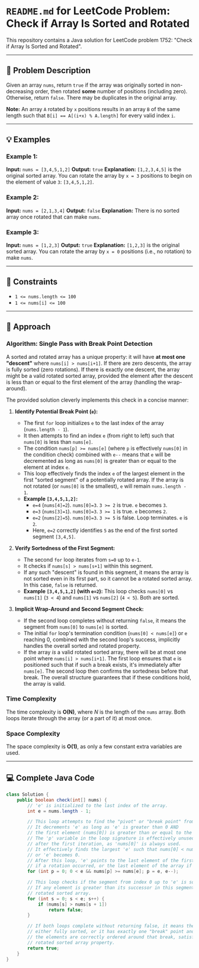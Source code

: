 # `README.md` for LeetCode Problem: Check if Array Is Sorted and Rotated

This repository contains a Java solution for LeetCode problem 1752: "Check if Array Is Sorted and Rotated".

---

## 📝 Problem Description

Given an array `nums`, return `true` if the array was originally sorted in non-decreasing order, then rotated **some** number of positions (including zero). Otherwise, return `false`.
There may be duplicates in the original array.

**Note:** An array `A` rotated by `x` positions results in an array `B` of the same length such that `B[i] == A[(i+x) % A.length]` for every valid index `i`.

---

## 💡 Examples

### Example 1:

**Input:** `nums = [3,4,5,1,2]`
**Output:** `true`
**Explanation:** `[1,2,3,4,5]` is the original sorted array. You can rotate the array by `x = 3` positions to begin on the element of value `3`: `[3,4,5,1,2]`.

### Example 2:

**Input:** `nums = [2,1,3,4]`
**Output:** `false`
**Explanation:** There is no sorted array once rotated that can make `nums`.

### Example 3:

**Input:** `nums = [1,2,3]`
**Output:** `true`
**Explanation:** `[1,2,3]` is the original sorted array. You can rotate the array by `x = 0` positions (i.e., no rotation) to make `nums`.

---

## 🚫 Constraints

* `1 <= nums.length <= 100`
* `1 <= nums[i] <= 100`

---

## 🧠 Approach

### Algorithm: Single Pass with Break Point Detection

A sorted and rotated array has a unique property: it will have **at most one "descent"** where `nums[i] > nums[i+1]`. If there are zero descents, the array is fully sorted (zero rotations). If there is exactly one descent, the array might be a valid rotated sorted array, provided the element after the descent is less than or equal to the first element of the array (handling the wrap-around).

The provided solution cleverly implements this check in a concise manner:

1.  **Identify Potential Break Point (`e`):**
    * The first `for` loop initializes `e` to the last index of the array (`nums.length - 1`).
    * It then attempts to find an index `e` (from right to left) such that `nums[0]` is less than `nums[e]`.
    * The condition `nums[p] >= nums[e]` (where `p` is effectively `nums[0]` in the condition check) combined with `e--` means that `e` will be decremented as long as `nums[0]` is greater than or equal to the element at index `e`.
    * This loop effectively finds the index `e` of the largest element in the first "sorted segment" of a potentially rotated array. If the array is not rotated (or `nums[0]` is the smallest), `e` will remain `nums.length - 1`.
    * **Example `[3,4,5,1,2]`:**
        * `e=4` (`nums[4]=2`). `nums[0]=3`. `3 >= 2` is true. `e` becomes `3`.
        * `e=3` (`nums[3]=1`). `nums[0]=3`. `3 >= 1` is true. `e` becomes `2`.
        * `e=2` (`nums[2]=5`). `nums[0]=3`. `3 >= 5` is false. Loop terminates. `e` is `2`.
        * Here, `e=2` correctly identifies `5` as the end of the first sorted segment `[3,4,5]`.

2.  **Verify Sortedness of the First Segment:**
    * The second `for` loop iterates from `s=0` up to `e-1`.
    * It checks if `nums[s] > nums[s+1]` within this segment.
    * If any such "descent" is found in this segment, it means the array is not sorted even in its first part, so it cannot be a rotated sorted array. In this case, `false` is returned.
    * **Example `[3,4,5,1,2]` (with `e=2`):** This loop checks `nums[0]` vs `nums[1]` (`3 < 4`) and `nums[1]` vs `nums[2]` (`4 < 5`). Both are sorted.

3.  **Implicit Wrap-Around and Second Segment Check:**
    * If the second loop completes without returning `false`, it means the segment from `nums[0]` to `nums[e]` is sorted.
    * The initial `for` loop's termination condition (`nums[0] < nums[e]`) or `e` reaching 0, combined with the second loop's success, implicitly handles the overall sorted and rotated property.
    * If the array *is* a valid rotated sorted array, there will be at most one point where `nums[i] > nums[i+1]`. The first loop ensures that `e` is positioned such that if such a break exists, it's immediately after `nums[e]`. The second loop then confirms the sortedness before that break. The overall structure guarantees that if these conditions hold, the array is valid.

### Time Complexity

The time complexity is **O(N)**, where $N$ is the length of the `nums` array. Both loops iterate through the array (or a part of it) at most once.

### Space Complexity

The space complexity is **O(1)**, as only a few constant extra variables are used.

---

## 💻 Complete Java Code

```java
class Solution {
    public boolean check(int[] nums) {
        // 'e' is initialized to the last index of the array.
        int e = nums.length - 1;

        // This loop attempts to find the "pivot" or "break point" from the right.
        // It decrements 'e' as long as 'e' is greater than 0 AND
        // the first element (nums[0]) is greater than or equal to the element at 'e'.
        // The 'p' variable in the loop signature is effectively unused in the condition
        // after the first iteration, as 'nums[0]' is always used.
        // It effectively finds the largest 'e' such that nums[0] < nums[e] (if a rotation occurred)
        // or 'e' becomes 0.
        // After this loop, 'e' points to the last element of the first sorted segment
        // if a rotation occurred, or the last element of the array if it's fully sorted.
        for (int p = 0; 0 < e && nums[p] >= nums[e]; p = e, e--);

        // This loop checks if the segment from index 0 up to 'e' is sorted in non-decreasing order.
        // If any element is greater than its successor in this segment, it's not a valid
        // rotated sorted array.
        for (int s = 0; s < e; s++) {
            if (nums[s] > nums[s + 1])
                return false;
        }

        // If both loops complete without returning false, it means the array is
        // either fully sorted, or it has exactly one "break" point and
        // the elements are correctly ordered around that break, satisfying the
        // rotated sorted array property.
        return true;
    }
}